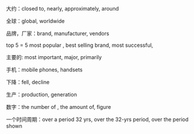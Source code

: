 大约：closed to, nearly, approximately, around

全球：global, worldwide

品牌，厂家：brand, manufacturer, vendors

top 5 =  5 most popular , best selling brand, most successful, 

主要的: most important, major, primarily

手机：mobile phones, handsets

下降：fell, decline

生产：production, generation

数字：the number of , the amount of, figure

一个时间周期：over a period 32 yrs, over the 32-yrs period, over the period shown



